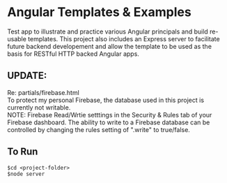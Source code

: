 Angular Templates & Examples
============================

Test app to illustrate and practice various Angular principals and build re-usable templates. This project also includes an Express server to facilitate future backend developement and allow the template to be used as the basis for RESTful HTTP backed Angular apps.

UPDATE:
-------
Re: partials/firebase.html  
To protect my personal Firebase, the database used in this project is currently not writable.     
NOTE: Firebase Read/Wrtie setttings in the Security & Rules tab of your Firebase dashboard. The ability to write to a Firebase database can be controlled by changing the rules setting of ".write" to true/false.

To Run
-------
`$cd <project-folder>`  
`$node server`
